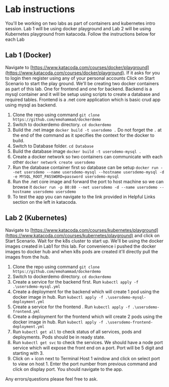 # Lab instructions

You'll be working on two labs as part of containers and kubernetes intro session. Lab 1 will be using docker playground and Lab 2 will be using Kubernetes playground from katacoda. Follow the instructions below for each Lab

## Lab 1 (Docker)

Navigate to [https://www.katacoda.com/courses/docker/playground](https://www.katacoda.com/courses/docker/playground). If it asks for you to login then register using any of your personal accounts
Click on Start Scenario to start the play ground. 
We'll be creating two docker containers as part of this lab. One for frontend and one for backend. Backend is a mysql container and it will be setup using scripts to create a database and required tables. Frontend is a .net core application which is basic crud app using mysql as backend.

 1. Clone the repo using command `git clone https://github.com/emohammad/dockerdemo`
 2. Switch to dockerdemo directory. `cd dockerdemo`
 3. Build the .net image `docker build -t usersdemo .` Do not forget the `.` at the end of the command as it specifies the context for the docker to build.
 4. Switch to Database folder. `cd Database`
 5. Build the database image `docker build -t usersdemo-mysql .`
 6. Create a docker network so two containers can communicate with each other `docker network create usersdemo`
 7. Run the database container first so database can be setup `docker run --net usersdemo --name usersdemo-mysql --hostname usersdemo-mysql -d -e MYSQL_ROOT_PASSWORD=password usersdemo-mysql`
 8. Run the .net core image and forward the port to host machine so we can browse it `docker run -p 80:80 --net usersdemo -d --name usersdemo --hostname usersdemo usersdemo`
 9. To test the app you can navigate to the link provided in Helpful Links section on the left in katacoda.
 
## Lab 2 (Kubernetes)

Navigate to [https://www.katacoda.com/courses/kubernetes/playground](https://www.katacoda.com/courses/kubernetes/playground) and click on Start Scenario. Wait for the k8s cluster to start up.
We'll be using the docker images created in Lab1 for this lab. For convenience i pushed the docker images to docker hub and when k8s pods are created it'll directly pull the images from the hub. 

 1. Clone the repo using command `git clone https://github.com/emohammad/dockerdemo`
 2. Switch to dockerdemo directory. `cd dockerdemo`
 3. Create a service for the backend first. Run `kubectl apply -f .\usersdemo-mysql.yml`
 4. Create a deployment for the backend which will create 1 pod using the docker image in hub. Run `kubectl apply -f .\usersdemo-mysql-deployment.yml`
 5. Create a service for the frontend . Run `kubectl apply -f .\usersdemo-frontend.yml`
 6. Create a deployment for the frontend which will create 2 pods using the docker image in hub. Run `kubectl apply -f .\usersdemo-frontend-deployment.yml`
 7. Run `kubectl get all` to check status of all services, pods and deployments. Pods should be in ready state.
 8. Run `kubectl get svc` to check the services. We should have a node port service which will expose the front end on a port. Port will be 5 digit and starting with 3.
 9. Click on + icon next to Terminal Host 1 window and click on select port to view on host 1. Enter the port number from previous command and click on display port. You should navigate to the app.

Any errors/questions please feel free to ask. 

